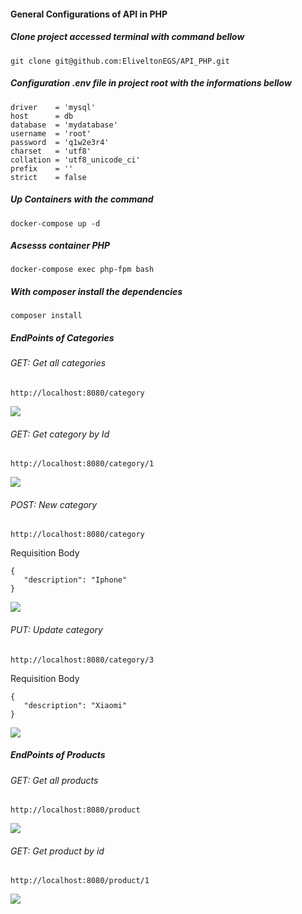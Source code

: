 #### General Configurations of API in PHP

##### Clone project accessed terminal with command bellow
```
git clone git@github.com:EliveltonEGS/API_PHP.git
```

#####  Configuration .env file in project root with the informations bellow

```
driver    = 'mysql'
host      = db
database  = 'mydatabase'
username  = 'root'
password  = 'q1w2e3r4'
charset   = 'utf8'
collation = 'utf8_unicode_ci'
prefix    = ''
strict    = false
```

##### Up Containers with the command

```
docker-compose up -d
```

##### Acsesss container PHP

```
docker-compose exec php-fpm bash
```
##### With composer install the dependencies

```
composer install
```

##### EndPoints of Categories

###### GET: Get all categories
```
http://localhost:8080/category
```

<img src="https://github.com/EliveltonEGS/API_PHP/assets/58617663/3644c9d0-354b-446a-9e24-5253895e65b5"/>

###### GET: Get category by Id
```
http://localhost:8080/category/1
```

<img src="https://github.com/EliveltonEGS/API_PHP/assets/58617663/851480f5-9ae1-4907-a885-e5b8f52e2192"/>

###### POST: New category
```
http://localhost:8080/category
```

Requisition Body
```
{
   "description": "Iphone"
}
```

<img src="https://github.com/EliveltonEGS/API_PHP/assets/58617663/2fb2bb74-745c-471b-8259-d3c5a6a78bc9"/>

###### PUT: Update category
```
http://localhost:8080/category/3
```

Requisition Body
```
{
   "description": "Xiaomi"
}
```

<img src="https://github.com/EliveltonEGS/API_PHP/assets/58617663/b79eff32-6077-4ac4-8f33-ea4faa262765"/>

##### EndPoints of Products

###### GET: Get all products
```
http://localhost:8080/product
```

<img src="https://github.com/EliveltonEGS/API_PHP/assets/58617663/dc9ab542-cf56-4946-b4de-5daeab162f2e"/>

###### GET: Get product by id

```
http://localhost:8080/product/1
```

<img src="https://github.com/EliveltonEGS/API_PHP/assets/58617663/3a2a204c-d7c8-4e6a-9758-a0130b355820"/>
